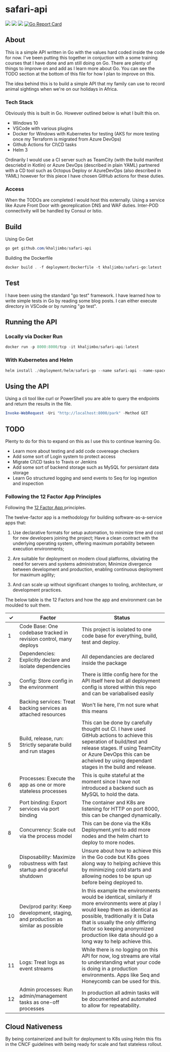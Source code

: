 # safari-api

![](https://github.com/khaljimbo/safari-api/workflows/Docker%20Image%20CI/badge.svg)
![](https://github.com/khaljimbo/safari-api/workflows/Go%20Build/badge.svg)
![](https://github.com/khaljimbo/safari-api/workflows/Go%20Test/badge.svg)
[![Go Report Card](https://goreportcard.com/badge/github.com/khaljimbo/safari-api)](https://goreportcard.com/report/github.com/khaljimbo/safari-api)

## About

This is a simple API written in Go with the values hard coded inside the code for now. I've been putting this together in conjuction with a some training courses that I have done and am still doing on Go. There are plenty of things to improve on and add as I learn more about Go. You can see the TODO section at the bottom of this file for how I plan to improve on this. 

The idea behind this is to build a simple API that my family can use to record animal sightings when we're on our holidays in Africa.

### Tech Stack

Obviously this is built in Go. However outlined below is what I built this on. 

* Windows 10
* VSCode with various plugins
* Docker for Windows with Kubernetes for testing (AKS for more testing once my Terraform is migrated from Azure DevOps)
* Github Actions for CI\CD tasks
* Helm 3

Ordinarily I would use a CI server such as TeamCity (with the build manifest descriebd in Kotlin) or Azure DevOps (described in plain YAML) partnered with a CD tool such as Octopus Deploy or AzureDevOps (also described in YAML) however for this piece I have chosen GitHub actions for these duties.

### Access

When the TODOs are completed I would host this externally. Using a service like Azure Front Door with georeplication DNS and WAF duties. Inter-POD connectivity will be handled by Consul or Istio. 

## Build

Using Go Get

```powershell
go get github.com/khaljimbo/safari-api
```

Building the Dockerfile

```powershell
docker build . -f deployment/Dockerfile -t khaljimbo/safari-go:latest
```

## Test

I have been using the standard "go test" framework. I have learned how to write simple tests in Go by reading some blog posts. I can either execute directory in VSCode or by running "go test".

## Running the API

### Locally via Docker Run

```powershell
docker run -p 8000:8000/tcp -it khaljimbo/safari-api:latest
```

### With Kubernetes and Helm

```powershell
helm install ./deployment/helm/safari-go --name safari-api --name-space safari-api
```

## Using the API

Using a cli tool like curl or PowerShell you are able to query the endpoints and return the results in the file.

```powershell
Invoke-WebRequest -Uri "http://localhost:8000/park" -Method GET
```

## TODO

Plenty to do for this to expand on this as I use this to continue learning Go.

* Learn more about testing and add code covereage checkers
* Add some sort of Login system to protect access
* Migrate CI\CD tasks to Travis or Jenkins
* Add some sort of backend storage such as MySQL for persistant data storage
* Learn Go structured logging and send events to Seq for log ingestion and inspection

### Following the 12 Factor App Principles

Following the [12 Factor App ](https://12factor.net/) principles.

The twelve-factor app is a methodology for building software-as-a-service apps that:

1) Use declarative formats for setup automation, to minimize time and cost for new developers joining the project;
Have a clean contract with the underlying operating system, offering maximum portability between execution environments;

2) Are suitable for deployment on modern cloud platforms, obviating the need for servers and systems administration;
Minimize divergence between development and production, enabling continuous deployment for maximum agility;

3) And can scale up without significant changes to tooling, architecture, or development practices.

The below table is the 12 Factors and how the app and environment can be moulded to suit them.

| ✓   | Factor | Status |
|-----|---------|--------|
|1    |Code Base: One codebase tracked in revision control, many deploys | This project is isolated to one code base for everything, build, test and deploy.
| 2   | Dependencies: Explicitly declare and isolate dependencies | All dependancies are declared inside the package
| 3   | Config: Store config in the environment | There is little config here for the API itself here but all deployment config is stored within this repo and can be variabalised easily
| 4   | Backing services: Treat backing services as attached resources | Won't lie here, I'm not sure what this means
| 5   | Build, release, run: Strictly separate build and run stages | This can be done by carefully thought out CI. I have used GitHub actions to achieve this seperation of build/test and release stages. If using TeamCity or Azure DevOps this can be acheived by using dependant stages in the build and release. 
| 6   | Processes: Execute the app as one or more stateless processes | This is quite stateful at the moment since I have not introduced a backend such as MySQL to hold the data. 
| 7   | Port binding: Export services via port binding | The container and K8s are listening for HTTP on port 8000, this can be changed dynamically.
| 8   | Concurrency: Scale out via the process model | This can be done via the K8s Deployment.yml to add more nodes and the helm chart to deploy to more nodes.
| 9   | Disposability: Maximize robustness with fast startup and graceful shutdown | Unsure about how to achieve this in the Go code but K8s goes along way to helping achieve this by minimizing cold starts and allowing nodes to be spun up before being deployed to.
| 10  | Dev/prod parity: Keep development, staging, and production as similar as possible | In this example the environments would be identical, similarly if more environments were at play I would keep them as identical as possible, traditionally it is Data that is usually the only differing factor so keeping anonymized production like data should go a long way to help achieve this.
| 11   | Logs: Treat logs as event streams | While there is no logging on this API for now, log streams are vital to understanding what your code is doing in a production environments. Apps like Seq and Honeycomb can be used for this. 
| 12   | Admin processes: Run admin/management tasks as one-off processes | In production all admin tasks will be documented and automated to allow for repeatability.

## Cloud Nativeness

By being containerized and built for deployment to K8s using Helm this fits in the CNCF guidelines with being ready for scale and fast stateless rollout. 
